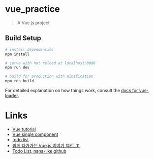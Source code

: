 # vue_practice

> A Vue.js project

## Build Setup

``` bash
# install dependencies
npm install

# serve with hot reload at localhost:8080
npm run dev

# build for production with minification
npm run build
```

For detailed explanation on how things work, consult the [docs for vue-loader](http://vuejs.github.io/vue-loader).

# Links
- [Vue tutorial](https://joshua1988.github.io/web-development/vuejs/vuejs-tutorial-for-beginner/)
- [Vue single component](https://sigmasabjil.tistory.com/87)
- [todo list](https://nykim.work/74)
- [쉽게 다가가는 Vue.js 이야기 (파트 1)](https://code-machina.github.io/2019/08/29/Vue-Story-Part-1.html)
- [Todo List, nana-like github](https://github.com/nana-like/vue-mytodo/tree/master)
